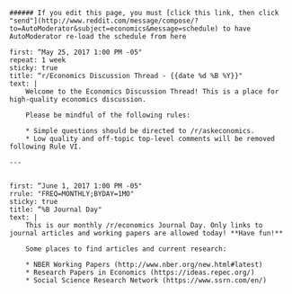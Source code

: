     ###### If you edit this page, you must [click this link, then click "send"](http://www.reddit.com/message/compose/?to=AutoModerator&subject=economics&message=schedule) to have AutoModerator re-load the schedule from here
    
    first: “May 25, 2017 1:00 PM -05"  
    repeat: 1 week  
    sticky: true  
    title: “r/Economics Discussion Thread - {{date %d %B %Y}}"  
    text: |   
        Welcome to the Economics Discussion Thread! This is a place for high-quality economics discussion.

        Please be mindful of the following rules:

        * Simple questions should be directed to /r/askeconomics.
        * Low quality and off-topic top-level comments will be removed following Rule VI.
        
    ---
        
        
    first: “June 1, 2017 1:00 PM -05"  
    rrule: "FREQ=MONTHLY;BYDAY=1MO"
    sticky: true  
    title: “%B Journal Day"  
    text: |   
        This is our monthly /r/economics Journal Day. Only links to journal articles and working papers are allowed today! **Have fun!**

        Some places to find articles and current research:

        * NBER Working Papers (http://www.nber.org/new.html#latest)
        * Research Papers in Economics (https://ideas.repec.org/)
        * Social Science Research Network (https://www.ssrn.com/en/)
